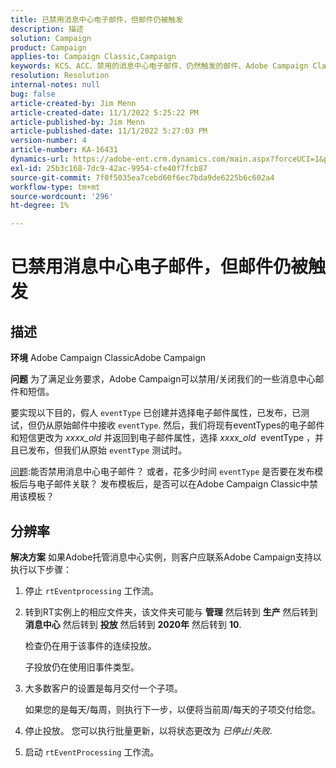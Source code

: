 ```yaml
---
title: 已禁用消息中心电子邮件，但邮件仍被触发
description: 描述
solution: Campaign
product: Campaign
applies-to: Campaign Classic,Campaign
keywords: KCS、ACC、禁用的消息中心电子邮件、仍然触发的邮件、Adobe Campaign Classic、Adobe Campaign、疑难解答
resolution: Resolution
internal-notes: null
bug: false
article-created-by: Jim Menn
article-created-date: 11/1/2022 5:25:22 PM
article-published-by: Jim Menn
article-published-date: 11/1/2022 5:27:03 PM
version-number: 4
article-number: KA-16431
dynamics-url: https://adobe-ent.crm.dynamics.com/main.aspx?forceUCI=1&pagetype=entityrecord&etn=knowledgearticle&id=ded77429-0a5a-ed11-9561-6045bd006a22
exl-id: 25b3c168-7dc9-42ac-9954-cfe40f7fcb87
source-git-commit: 7f0f5035ea7cebd60f6ec7bda9de6225b6c602a4
workflow-type: tm+mt
source-wordcount: '296'
ht-degree: 1%

---
```


# 已禁用消息中心电子邮件，但邮件仍被触发

## 描述


<b>环境</b>
Adobe Campaign ClassicAdobe Campaign

<b>问题</b>
为了满足业务要求，Adobe Campaign可以禁用/关闭我们的一些消息中心邮件和短信。

要实现以下目的，假人 `eventType` 已创建并选择电子邮件属性，已发布，已测试，但仍从原始邮件中接收 `eventType`.
然后，我们将现有eventTypes的电子邮件和短信更改为 *xxxx_old* 并返回到电子邮件属性，选择 *xxxx_old*  eventType ，并且已发布，但我们从原始 `eventType` 测试时。

<u>问题</u>:能否禁用消息中心电子邮件？
或者，花多少时间 `eventType` 是否要在发布模板后与电子邮件关联？
发布模板后，是否可以在Adobe Campaign Classic中禁用该模板？


## 分辨率


<b>解决方案</b>
如果Adobe托管消息中心实例，则客户应联系Adobe Campaign支持以执行以下步骤：

1. 停止 `rtEventprocessing` 工作流。
2. 转到RT实例上的相应文件夹，该文件夹可能与 <b>管理</b> 然后转到 <b>生产</b> 然后转到 <b>消息中心</b> 然后转到 <b>投放</b> 然后转到 <b>2020年</b> 然后转到 <b>10</b>.

   检查仍在用于该事件的连续投放。

   子投放仍在使用旧事件类型。
3. 大多数客户的设置是每月交付一个子项。

   如果您的是每天/每周，则执行下一步，以便将当前周/每天的子项交付给您。
4. 停止投放。 您可以执行批量更新，以将状态更改为 *已停止*/*失败*.
5. 启动 `rtEventProcessing` 工作流。

